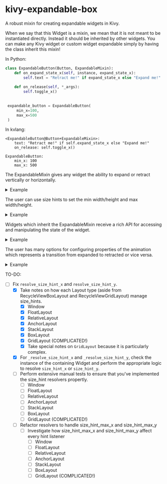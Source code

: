 # kivy-expandable-box
A robust mixin for creating expandable widgets in Kivy.

When we say that this Widget is a mixin, we mean that it is not meant to be instantiated directly. Instead it should be inherited by other widgets. You can make any Kivy widget or custom widget expandable simply by having the class inherit this mixin!

In Python:
```python
class ExpandableButton(Button, ExpandableMixin):
    def on_expand_state_x(self, instance, expand_state_x):
        self.text = "Retract me!" if expand_state_x else "Expand me!"
    
    def on_release(self, *_args):
        self.toggle_x()
 
 
 expandable_button = ExpandableButton(
     min_x=100,
     max_x=500
 )
```

In kvlang:
```kvlang
<ExpandableButton@Button+ExpandableMixin>:
    text: "Retract me!" if self.expand_state_x else "Expand me!"
    on_release: self.toggle_x()

ExpandableButton:
    min_x: 100
    max_x: 500
```

The ExpandableMixin gives any widget the ability to expand or retract vertically or horizontally.

<details>
    
<summary>Example</summary>

```kvlang
#: set BLUE  0, 0, 1, 1
#: set WHITE 1, 1, 1, 1
<ExpandableLabel@Label+ExpandableMixin>:
    bg_color: TRANSPARENT
    canvas.before:
        Color:
            rgba: TRANSPARENT if self.bg_color is None else self.bg_color
        Rectangle:
            pos: self.pos
            size: self.size

BoxLayout:
    ExpandableLabel:
        id: label
        min_x: 100
        max_x: 300
        min_y: 100
        max_y: 300
        bg_color: BLUE
        color: WHITE
        text: "Resizable"
    BoxLayout:
        orientation: "vertical"
        Button:
            text: "toggle_x()"
            on_release: label.toggle_x()
        Button:
            text: "toggle_y()"
            on_release: label.toggle_y()
```

</details>

The user can use size hints to set the min width/height and max width/height.

<details>

<summary> Example </summary>

```kvlang
BoxLayout:
    BoxLayout:
        orientation: "vertical"
        BoxLayout:
            ExpandableButton:
                text: "size hints for min and max"
                min_x_hint: 0.5
                max_x_hint: 1.0
        BoxLayout:
            ExpandableButton:
                text: "min is width but max is size hint"
                min_x: 200
                max_x_hint: 1
        BoxLayout:
            ExpandableButton:
                text: "min is size hint but max is width"
                min_x_hint: 0.3
                max_x: 400
        
```

</details>

Widgets which inherit the ExpandableMixin receive a rich API for accessing and manipulating the state of the widget.

<details>
 
<summary>Example</summary>

```kvlang
#: set WHITE 1, 1, 1, 1
#: set GREY 0.77, 0.77, 0.77, 1
#: set LIGHT_GREY 0.88, 0.88, 0.88, 1
#: set BLACK 0, 0, 0, 1
#: set BLUE  0, 0, 1, 1
#: set TRANSPARENT 0, 0, 0, 0

<ColoredLabel@Label>:
    bg_color: TRANSPARENT
    canvas.before:
        Color:
            rgba: TRANSPARENT if self.bg_color is None else self.bg_color
        Rectangle:
            pos: self.pos
            size: self.size


<ExpandableLabel@ColoredLabel+ExpandableMixin>:


BoxLayout:
    BoxLayout:
        ExpandableLabel:
            id: expandable
            text: "Expandable"
            bg_color: BLUE
            color: WHITE
            min_x: 100
            max_x_hint: 1
            duration_resize: 3
    BoxLayout:
        orientation: "vertical"
        GridLayout:
            cols: 3
            ColoredLabel:
                bg_color: GREY
                color: BLACK
                text: "expand_state_x: {0}".format(expandable.expand_state_x)
            ColoredLabel:
                bg_color: LIGHT_GREY
                color: BLACK
                text: "expanding_x: {0}".format(expandable.expanding_x)
            ColoredLabel:
                bg_color: GREY
                color: BLACK
                text: "expanded_x: {0}".format(expandable.expanded_x)
            ColoredLabel:
                bg_color: LIGHT_GREY
                color: BLACK
                text: "retract_state_x: {0}".format(expandable.retract_state_x)
            ColoredLabel:
                bg_color: GREY
                color: BLACK
                text: "retracting_x: {0}".format(expandable.retracting_x)
            ColoredLabel:
                bg_color: LIGHT_GREY
                color: BLACK
                text: "retracted_x: {0}".format(expandable.retracted_x)
        BoxLayout:
            Button:
                text: "toggle_x()"
                on_release: expandable.toggle_x()
        GridLayout:
            cols: 2
            Button:
                text: "expand_x()"
                on_release: expandable.expand_x()
            Button:
                text: "retract_x()"
                on_release: expandable.retract_x()
            Button:
                text: "instant_expand_x()"
                on_release: expandable.instant_expand_x()
            Button:
                text: "instant_retract_x()"
                on_release: expandable.instant_retract_x()

```
</details>

The user has many options for configuring properties of the animation which represents a transition from expanded to retracted or vice versa.

<details>

<summary>Example</summary>

```kvlang
<ExpandableButton@Button+ExpandableMixin>:
    

BoxLayout:
    orientation: "vertical"
    ExpandableButton:
        min_x_hint: 0.5
        max_x_hint: 1.0
        on_release: self.toggle_x()
        duration_expand_x: 0.5
        duration_retract_x: 0.1
        transition_expand_x: "out_back"
        transition_retract_x: "linear"
    ExpandableButton:
        min_x_hint: 0.5
        max_x_hint: 1.0
        min_y: 100
        max_y: 200
        on_release:
            self.toggle_x()
            self.toggle_y()
        duration_resize: 1
        duration_resize_x: 0.5  # takes priority over duration_resize for horizontal animation
        duration_expand_y: 0.1  # takes priority over duration_resize for vertical expansion
        transition_resize: "linear"
        transition_resize_x: "out_bounce"  # takes priority over transition_resize for horizontal animation
        transition_retract_y: "linear"  # takes priority over transition resize for vertical retraction
```

</details>

TO-DO:
 - [ ] Fix `resolve_size_hint_x` and `resolve_size_hint_y`.
   - [x] Take notes on how each Layout type (aside from RecycleViewBoxLayout and RecycleViewGridLayout) manage size_hints.
     - [x] Window
     - [x] FloatLayout
     - [x] RelativeLayout
     - [x] AnchorLayout
     - [x] StackLayout
     - [x] BoxLayout
     - [x] GridLayout (COMPLICATED!)
     - [x] Take special notes on `GridLayout` because it is particularly complex.
   - [x] For `_resolve_size_hint_x` and `_resolve_size_hint_y`, check the instance of the containing Widget and perform the appropriate logic to resolve `size_hint_x` or `size_hint_y`.
   - [ ] Perform extensive manual tests to ensure that you've implemented the size_hint resolvers propertly.
      - [ ] Window
      - [ ] FloatLayout
      - [ ] RelativeLayout
      - [ ] AnchorLayout
      - [ ] StackLayout
      - [ ] BoxLayout
      - [ ] GridLayout (COMPLICATED!)
    - [ ] Refactor resolvers to handle size_hint_max_x and size_hint_max_y
      - [ ] Investigate how size_hint_max_x and size_hint_max_y affect every hint listener
        - [ ] Window
        - [ ] FloatLayout
        - [ ] RelativeLayout
        - [ ] AnchorLayout
        - [ ] StackLayout
        - [ ] BoxLayout
        - [ ] GridLayout (COMPLICATED!)
